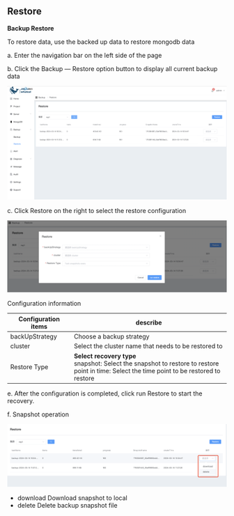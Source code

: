 ## Restore

**Backup Restore**

To restore data, use the backed up data to restore mongodb data

a. Enter the navigation bar on the left side of the page

b. Click the Backup — Restore option button to display all current backup data

![1](../../../../images/whalealPlatformImages/Restore.png)

c. Click Restore on the right to select the restore configuration

![1](../../../../images/whalealPlatformImages/Restore1.png)

Configuration information

| Configuration items | describe                                                     |
| ------------------- | ------------------------------------------------------------ |
| backUpStrategy      | Choose a backup strategy                                     |
| cluster             | Select the cluster name that needs to be restored to         |
| Restore Type        | **Select recovery type**<br>snapshot: Select the snapshot to restore to restore <br>point in time: Select the time point to be restored to restore |

e. After the configuration is completed, click run Restore to start the recovery.

f. Snapshot operation

![1](../../../../images/whalealPlatformImages/Restore2.png)

- download  Download snapshot to local
- delete  Delete backup snapshot file